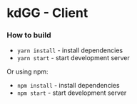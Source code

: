 # kdGG - Client

### How to build

- `yarn install` - install dependencies
- `yarn start` - start development server

Or using npm:

- `npm install` - install dependencies
- `npm start` - start development server
